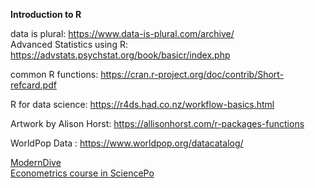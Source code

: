 **Introduction to R**

data is plural: https://www.data-is-plural.com/archive/  
Advanced Statistics using R: https://advstats.psychstat.org/book/basicr/index.php

common R functions:  https://cran.r-project.org/doc/contrib/Short-refcard.pdf


R for data science:  https://r4ds.had.co.nz/workflow-basics.html   

Artwork by Alison Horst: https://allisonhorst.com/r-packages-functions  

WorldPop Data : https://www.worldpop.org/datacatalog/

[ModernDive](https://moderndive.com/)   
[Econometrics course in SciencePo](https://scpoecon.github.io/ScPoEconometrics/index.html)
